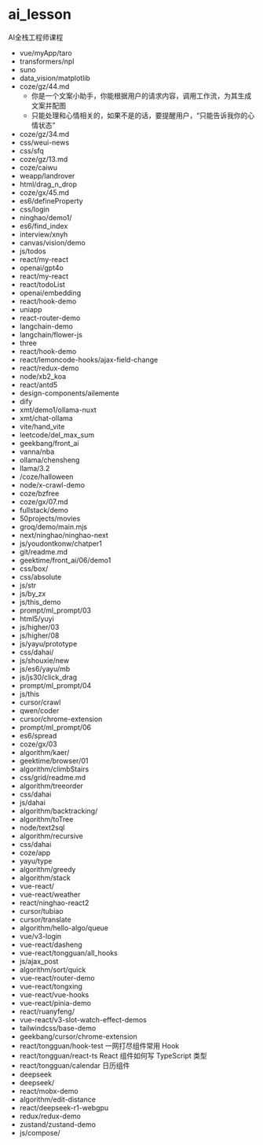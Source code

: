 # ai_lesson
AI全栈工程师课程
- vue/myApp/taro
- transformers/npl
- suno
- data_vision/matplotlib
-  coze/gz/44.md
    - 你是一个文案小助手，你能根据用户的请求内容，调用工作流，为其生成文案并配图
    - 只能处理和心情相关的，如果不是的话，要提醒用户，“只能告诉我你的心情状态”
- coze/gz/34.md
- css/weui-news
- css/sfq
- coze/gz/13.md
- coze/caiwu
- weapp/landrover
- html/drag_n_drop
- coze/gx/45.md
- es6/defineProperty
- css/login
- ninghao/demo1/
- es6/find_index
- interview/xnyh
- canvas/vision/demo
- js/todos
- react/my-react
- openai/gpt4o  
- react/my-react
- react/todoList
- openai/embedding
- react/hook-demo
- uniapp
- react-router-demo
- langchain-demo
- langchain/flower-js
- three
- react/hook-demo
- react/lemoncode-hooks/ajax-field-change
- react/redux-demo
- node/xb2_koa
- react/antd5
- design-components/ailemente
- dify
- xmt/demo1/ollama-nuxt
- xmt/chat-ollama
- vite/hand_vite
- leetcode/del_max_sum
- geekbang/front_ai
- vanna/nba
- ollama/chensheng
- llama/3.2
- /coze/halloween
- node/x-crawl-demo
- coze/bzfree
- coze/gx/07.md
- fullstack/demo 
- 50projects/movies
- groq/demo/main.mjs
- next/ninghao/ninghao-next
- js/youdontkonw/chatper1
- git/readme.md
- geektime/front_ai/06/demo1
- css/box/
- css/absolute
- js/str
- js/by_zx
- js/this_demo
- prompt/ml_prompt/03
- html5/yuyi
- js/higher/03
- js/higher/08
- js/yayu/prototype
- css/dahai/
- js/shouxie/new
- js/es6/yayu/mb
- js/js30/click_drag
- prompt/ml_prompt/04
- js/this
- cursor/crawl
- qwen/coder
- cursor/chrome-extension
- prompt/ml_prompt/06
- es6/spread
- coze/gx/03 
- algorithm/kaer/
- geektime/browser/01
- algorithm/climbStairs
- css/grid/readme.md
- algorithm/treeorder
- css/dahai
- js/dahai
- algorithm/backtracking/
- algorithm/toTree
- node/text2sql
- algorithm/recursive
- css/dahai
- coze/app 
- yayu/type
- algorithm/greedy
- algorithm/stack
- vue-react/
- vue-react/weather
- react/ninghao-react2
- cursor/tubiao
- cursor/translate
- algorithm/hello-algo/queue
- vue/v3-login
- vue-react/dasheng
- vue-react/tongguan/all_hooks
- js/ajax_post
- algorithm/sort/quick
- vue-react/router-demo
- vue-react/tongxing
- vue-react/vue-hooks
- vue-react/pinia-demo
- react/ruanyfeng/
- vue-react/v3-slot-watch-effect-demos
- tailwindcss/base-demo
- geekbang/cursor/chrome-extension
- react/tongguan/hook-test 一网打尽组件常用 Hook
- react/tongguan/react-ts React 组件如何写 TypeScript 类型
- react/tongguan/calendar 日历组件
- deepseek
- deepseek/
- react/mobx-demo
- algorithm/edit-distance
- react/deepseek-r1-webgpu 
- redux/redux-demo
- zustand/zustand-demo
- js/compose/